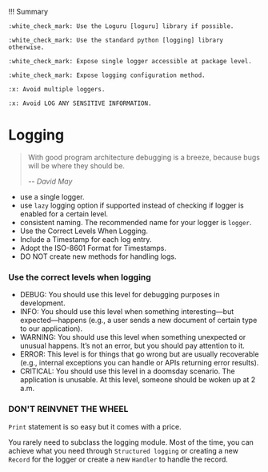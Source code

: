 !!! Summary

    :white_check_mark: Use the Loguru [loguru] library if possible.

    :white_check_mark: Use the standard python [logging] library otherwise.

    :white_check_mark: Expose single logger accessible at package level.
    
    :white_check_mark: Expose logging configuration method.

    :x: Avoid multiple loggers.

    :x: Avoid LOG ANY SENSITIVE INFORMATION.
# Logging

> With good program architecture debugging is a breeze,
>   because bugs will be where they should be.
> 
> -- <cite>David May</cite>


- use a single logger.
- use `lazy` logging option if supported instead of checking if logger is enabled for a certain level. 
- consistent naming. The recommended name for your logger is `logger`.
- Use the Correct Levels When Logging.
- Include a Timestamp for each log entry.
- Adopt the ISO-8601 Format for Timestamps.
- DO NOT create new methods for handling logs. 

### Use the correct levels when logging

- DEBUG: You should use this level for debugging purposes in development.
- INFO: You should use this level when something interesting—but expected—happens (e.g., a user sends a new document of certain type to our application).
- WARNING: You should use this level when something unexpected or unusual happens. It’s not an error, but you should pay attention to it.
- ERROR: This level is for things that go wrong but are usually recoverable (e.g., internal exceptions you can handle or APIs returning error results).
- CRITICAL: You should use this level in a doomsday scenario. The application is unusable. At this level, someone should be woken up at 2 a.m.


### DON'T REINVNET THE WHEEL

`Print` statement is so easy but it comes with a price. 

You rarely need to subclass the logging module.  Most of the time, you can achieve what you need through `Structured logging` or creating a new `Record` for the logger or create a new `Handler` to handle the record. 

[loguru]: https://github.com/Delgan/loguru
[logging]: https://docs.python.org/3/library/logging.html
